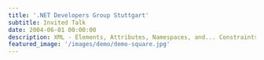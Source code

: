 ```yaml
---
title: '.NET Developers Group Stuttgart'
subtitle: Invited Talk
date: 2004-06-01 00:00:00
description: XML - Elements, Attributes, Namespaces, and... Constraints!
featured_image: '/images/demo/demo-square.jpg'
---
```

